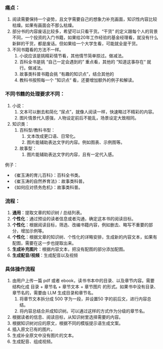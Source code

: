 ### 痛点：
1. 阅读需要保持一个姿势，且文字需要自己的想象力补充画面，知识性内容比较枯燥。如果有画面会不那么枯燥。
2. 部分书的内容废话比较多，希望可以只看干货。“干货” 的定义跟每个人的背景不同，一个投资的入门书籍，如果给20年工作经验的基金经理看，就没有什么新鲜的干货，都是废话。但如果给一个大学生看，可能就全是干货。
3. 不同书籍看的方法不一样。
    1. 小说应该是挑精彩情节看，其他情节简单掠过。做减法。
    2. 百科全书是挑 “自己一定会遇到的” 重点看，其他的 ”知道这事存在“ 就行。做减法。
    3. 故事类科普书籍会挑 “有趣的知识点”，结合其他的
    4. 教科书按照每一个 ”知识点“ 看，还要增加额外的例子和解读。

### 不同书籍的处理要求不同：
1. 小说：
    1. 文本可以删去和简化 “尿点”，就像人阅读一样，快速略过不精彩的内容。
    2. 图片情景代入感强，人物设定前后不能乱，场景设定大致相同。
3. 知识类：
    1. 百科型/教科书型：
        1. 文本改成更口语、日常化。
        2. 图片能辅助表达文字的内容。例如图表、示例图等。
    2. 故事型：
        1. 图片能辅助表达文字的内容，且有一定代入感。

例子：
- 《崔玉涛的育儿百科》：百科全书类。
- 《崔玉涛的自然养育法》：故事类科普。
- 《如何应对债务危机》：故事类科普。

### 流程：
1. **通用**：提取文章的知识树 / 总结列表。
2. **个性化**：通过预设的读者信息或者沟通，确定这本书的阅读目标。
3. **个性化**：根据阅读目标，筛选、改编书籍内容，例如删去、略写不重要的部分，增加示例等。
4. **个性化**：根据文章的知识树、个性化的详略安排，生成新的内容文本，如果有配图，需要在这一步也提取出来。
5. **生成补充图片**：根据内容文本，把没有配图的部分添加配图。
6. **生成配音/视频**：生成配音以及视频

### 具体操作流程
1. 由用户上传一篇 pdf 或者 ebook，读书书本中的目录、以及章节内容。需要结构化成 目录 + 章节名 + 章节文本 + 章节图片 的形式。如果书中没有目录、章节名的，需要由 LLM 生成目录和章节名。
    1. 将章节文本拆分成 500 字为一段，并设置50 字的前后文，进行内容总结。
    2. 将内容总结合并成知识树。可以通过这样的方式作为分级的章节名。
2. 根据读者的信息、阅读目标，从知识树里选择需要的内容。
3. 根据知识树对应的原文，根据不同的模版提示语生成文案。
4. 插入原文已有的图片。
5. 生成补全原文中没有图片的文本。
6. 生成配音、组成视频。
